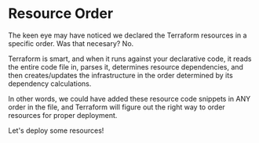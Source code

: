 # Resource Order

The keen eye may have noticed we declared the Terraform resources in a specific order. Was that necesary? No. 

Terraform is smart, and when it runs against your declarative code, it reads the entire code file in, parses it, determines resource dependencies, and then creates/updates the infrastructure in the order determined by its dependency calculations. 

In other words, we could have added these resource code snippets in ANY order in the file, and Terraform will figure out the right way to order resources for proper deployment.

Let's deploy some resources!
